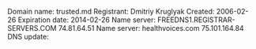 Domain name: trusted.md
Registrant: Dmitriy Kruglyak
Created: 2006-02-26
Expiration date: 2014-02-26
Name server: FREEDNS1.REGISTRAR-SERVERS.COM  74.81.64.51
Name server: healthvoices.com  75.101.164.84
DNS update:
